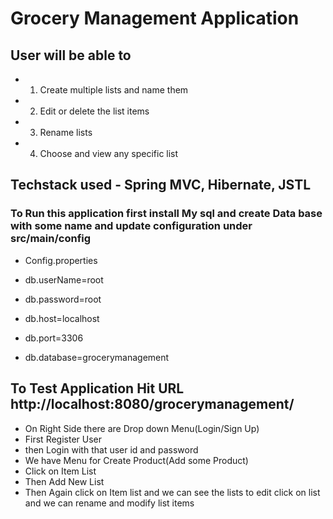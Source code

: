 # Grocery Management Application 

## User will be able to
* 1.  Create multiple lists and name them
* 2. Edit or delete the list items
* 3. Rename lists
* 4. Choose and view any specific list

## Techstack used - Spring MVC, Hibernate, JSTL

### To Run this application first install My sql and create Data base with some name and update configuration under src/main/config

- Config.properties

- db.userName=root
- db.password=root
- db.host=localhost
- db.port=3306
- db.database=grocerymanagement

## To Test Application Hit URL http://localhost:8080/grocerymanagement/

*   On Right Side  there are Drop down Menu(Login/Sign Up)
*   First Register User
*   then Login with that user id and password
*   We have Menu for Create Product(Add some Product)
*   Click on Item List
*   Then Add New List	
*   Then Again click on Item list and we can see the lists to edit click on list and we can rename and modify list items

	


